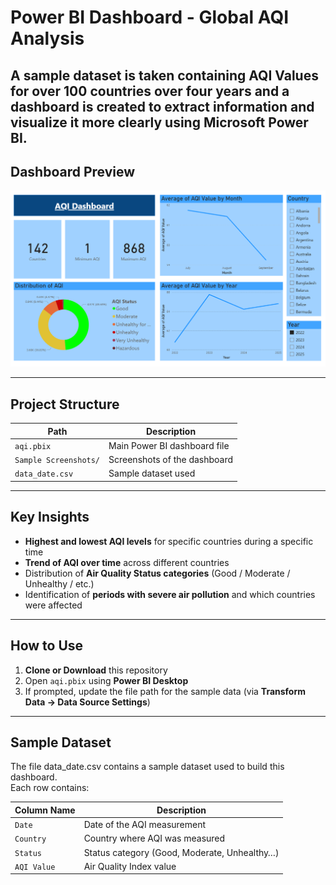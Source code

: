 # Power BI Dashboard - Global AQI Analysis
A sample dataset is taken containing AQI Values for over 100 countries over four years and a dashboard is created to extract information and visualize it more clearly using Microsoft Power BI.
---

## Dashboard Preview

![Screenshot of Dashboard](Sample%20Screenshots/Screenshot%201.png)

---

## Project Structure

| Path                  | Description                                            |
|-----------------------|--------------------------------------------------------|
| `aqi.pbix`            | Main Power BI dashboard file                           |
| `Sample Screenshots/` | Screenshots of the dashboard                           |
| `data_date.csv`       | Sample dataset used                                    |

---

## Key Insights

-  **Highest and lowest AQI levels** for specific countries during a specific time 
-  **Trend of AQI over time** across different countries  
-  Distribution of **Air Quality Status categories** (Good / Moderate / Unhealthy / etc.)  
-  Identification of **periods with severe air pollution** and which countries were affected  

---

## How to Use

1. **Clone or Download** this repository  
2. Open `aqi.pbix` using **Power BI Desktop**  
3. If prompted, update the file path for the sample data (via **Transform Data → Data Source Settings**)  

---

## Sample Dataset

The file data_date.csv contains a sample dataset used to build this dashboard.  
Each row contains:

| Column Name | Description                                  |
|-------------|----------------------------------------------|
| `Date`      | Date of the AQI measurement                  |
| `Country`   | Country where AQI was measured               |
| `Status`    | Status category (Good, Moderate, Unhealthy…) |
| `AQI Value` | Air Quality Index value                      |
